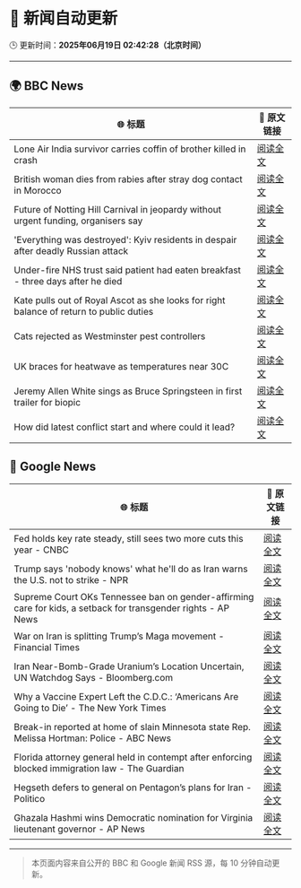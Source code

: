 # 🧠 新闻自动更新

🕒 更新时间：**2025年06月19日 02:42:28（北京时间）**

---

## 🌍 BBC News

| 🌐 标题 | 🔗 原文链接 |
|--------|-------------|
| Lone Air India survivor carries coffin of brother killed in crash | [阅读全文](https://www.bbc.com/news/articles/cvg8591rpjyo) |
| British woman dies from rabies after stray dog contact in Morocco | [阅读全文](https://www.bbc.com/news/articles/c98wyllp170o) |
| Future of Notting Hill Carnival in jeopardy without urgent funding, organisers say | [阅读全文](https://www.bbc.com/news/articles/cq8zxk083qko) |
| 'Everything was destroyed': Kyiv residents in despair after deadly Russian attack | [阅读全文](https://www.bbc.com/news/articles/c98j1y70e95o) |
| Under-fire NHS trust said patient had eaten breakfast - three days after he died | [阅读全文](https://www.bbc.com/news/articles/cly2r0x9xwlo) |
| Kate pulls out of Royal Ascot as she looks for right balance of return to public duties | [阅读全文](https://www.bbc.com/news/articles/cjrl34rvdxdo) |
| Cats rejected as Westminster pest controllers | [阅读全文](https://www.bbc.com/news/articles/cqjqrddnldgo) |
| UK braces for heatwave as temperatures near 30C | [阅读全文](https://www.bbc.com/news/articles/c8d6jmmdq5go) |
| Jeremy Allen White sings as Bruce Springsteen in first trailer for biopic | [阅读全文](https://www.bbc.com/news/articles/crk6ded7krdo) |
| How did latest conflict start and where could it lead? | [阅读全文](https://www.bbc.com/news/articles/cdj9vj8glg2o) |

## 📰 Google News

| 🌐 标题 | 🔗 原文链接 |
|--------|-------------|
| Fed holds key rate steady, still sees two more cuts this year - CNBC | [阅读全文](https://news.google.com/rss/articles/CBMic0FVX3lxTE90em50UXhsV1RUaHNKRjgzZDZIU1BHVy0zOXJJZDI3ZzJtcWxoLXhqU1VSMEQ3Ujl0bTloWnlHSEJ6NFE4eFJTbUJERUZqZS1JbDJzM0lWZEJxSEx4M2R5Ni1nTFNkNk9CUmVXMlJ2SkRGQ3PSAXhBVV95cUxNU05KcHd5M2lybVNqX2ZKci01VkRBUkxvekZqTmJZLU1SemNxVU1KY0o4ZHItR1c0TVdJTnA2UGFoTHNPUU02dXo4V1l2eUdqajdWS3lDVkU0QjYxYWY0djRUbkg0Ukc0eVFFYW1panRDOVhnblZJMGI?oc=5) |
| Trump says 'nobody knows' what he'll do as Iran warns the U.S. not to strike - NPR | [阅读全文](https://news.google.com/rss/articles/CBMie0FVX3lxTE85QkxzRXZ6N2VYY285VWc3bndtZmJtQkotT1UxYjFfR0gzUWRhbzBvck1wbTNwakxEdUhUZUJHaEpBWG9YNVhIeWRVMmhwRDc2UUhCUTVNVmRYcHVwNWdpNFVUUDhDNjZfOGRBNlFPV3BhdzRBNVNJNThYNA?oc=5) |
| Supreme Court OKs Tennessee ban on gender-affirming care for kids, a setback for transgender rights - AP News | [阅读全文](https://news.google.com/rss/articles/CBMipgFBVV95cUxNNDJ5dWhmYzRPMll6dUN3N18weFgwRGZCQnBrX2UzUGVXMFVZMUVxNHFuSU5vNVlxZlFRNFVWS29EVjlOZTlKZ1UwTDR1elRpUlM1RjU2b29DSTBQdXB1YU0wRmUxNXdZX3NURXVrRWpWaEVwV3Q3LXZHMndGQl83SUhLbzk1Q0VlOUJCVlJCQzRFSGVPTUd4UE1obWZnYi1Ndk45UUJ3?oc=5) |
| War on Iran is splitting Trump’s Maga movement - Financial Times | [阅读全文](https://news.google.com/rss/articles/CBMicEFVX3lxTFBCSjJfbFJnaDdDUy0za1M4R3h1a1ZMU3VFcUxfaG5KYVRpWEhSMmNZX0JNN042YktacjdNUFVjQzhDQTY2S1VrdVQ3S3ZXbW9HanJ6LWozcWpOb3lkcTJsVnhKLThhRnk0ZURwc1BIdVQ?oc=5) |
| Iran Near-Bomb-Grade Uranium’s Location Uncertain, UN Watchdog Says - Bloomberg.com | [阅读全文](https://news.google.com/rss/articles/CBMiwgFBVV95cUxQSThVcEVTN0lwN2NsZGMxOElTZ1RFd1plMm5WQ3RxZzA5Tkl4Z280enBMUkZ6ZURKNmRTQ1o3NHdXaDNxNF9tUFRBSnQxWHYxQUQyYm11amp6SmZHVnVPQjlWbFVJQVlWMkJLZktFb2d2TjJnbmp5bVZHRFQ0TmU1U3FkdGJTZ0ZGejhRZFpUZk1ZeDF3NEZ5OW9WTzZ0cGdqRDg5b0RNSmRXSWNuX1lwUjRobW9ZVjFVTENfbDhqemQ1dw?oc=5) |
| Why a Vaccine Expert Left the C.D.C.: ‘Americans Are Going to Die’ - The New York Times | [阅读全文](https://news.google.com/rss/articles/CBMif0FVX3lxTE82NS11LXNXbTZsMVVfRmpZaXc2Um5MQk1aY2JnRDdnZ3FSbHJjUmJoRmlwQUhTSm41SlBFRkFqcjdHRk5ieGVlVy1pZjJmX29UTUliU3hqY05RZVEweFdoNE1wVjBQR3JpTTEzZVB0NEw3RHV1V3BhczE0cWE1VDg?oc=5) |
| Break-in reported at home of slain Minnesota state Rep. Melissa Hortman: Police - ABC News | [阅读全文](https://news.google.com/rss/articles/CBMinwFBVV95cUxNSlNtMmpDUC1RUndBcUNUc3hBQVlIdjlVWUpZV3Z3RjRaZzh6aHFkVXdUeW5XUHczY1NGaXB2VHdRMUNfT3dSQTAydGdkQ3ZRSnRVMUQzSllmaGpBTFRybDVwRjY3NjgySWp2ZW1yMnhzd24zbHJjMU92T1Nrd1k5MkRRaUh6X25Xc3UxTVZmUENVNFhqbFRLcnRqc2ZURFXSAaQBQVVfeXFMTS1VVlVzRGNQZC1NVHQ0RVBKZDRVYXNPS2kwbF9mSjM4NHlBSUlwZHJ2V0NMUUZQN2hfdm12QU1felVpWGNhUW94RVdrb0NLb2dkeVUyblZHdVVXMHUxT0lsbUczQklSVkVsNHloMmw0RmhLcllNU0FTUWdEcTNiaWVOWHVvVHAxbm1uNXd1cm9uQ2NjbWhhMThWZGgtcFFZcGVHRE8?oc=5) |
| Florida attorney general held in contempt after enforcing blocked immigration law - The Guardian | [阅读全文](https://news.google.com/rss/articles/CBMiowFBVV95cUxPZXdvV1BoSnMzVlA4d19RblFmWTZiNUFyRXhrcE5tdE5ZTncxMWtPQlU1TlpEekh0WjRkc2tSSFpJaUhqWjF6YWRCNlVkcjZwZnQxUVV0R0l2ejlwbVRTaTBZNi1SUWhOR1oyeENtQlF4RDNfVFVVMVE2OGR6eEJVS2Eya2dIYWNoa25OaEZLX2RGWVVHS09pNS1Ka3NyVWY1dXVr?oc=5) |
| Hegseth defers to general on Pentagon’s plans for Iran - Politico | [阅读全文](https://news.google.com/rss/articles/CBMimAFBVV95cUxQTjVBUTMxZEF0cnN2MHk2VURKZVdOS2NadVZYdHpzbkpSWWxVMl9fbHNYWFdsbWZhd1NhM3NFU1ZYS2pDU19fQWl5VTFTOWkxamMxYk9lQS02bHJTeVNodEhneTZoY3JwdFNMc3JRa0ktVVVjNG01a05pMFJGZlUzX3pweFk4c2g0Z2d6RGV4anNYd0J1b2VHRg?oc=5) |
| Ghazala Hashmi wins Democratic nomination for Virginia lieutenant governor - AP News | [阅读全文](https://news.google.com/rss/articles/CBMisgFBVV95cUxQU0NOYmI1MndwbTQ0Q3M1QlNLcUFValBCd2hmb01jZVV0b0dRcWF4UkU2aTNXdW1hc3ZOOHBCRTRGc3FMYnpfOU4tdHFfaC1RcE00MEZqWjhRR2FHeWtpRUs3LXE2YUdnNF9Gd1IweUtKVlYtcmJteGkwVzJMZlZqZGlIMWhYcXVURHBpQk5FamdzOWNwTWJwWGtQSURER1dSajJfVEthV0hKQ2FqVS0xaG5n?oc=5) |

---
> 本页面内容来自公开的 BBC 和 Google 新闻 RSS 源，每 10 分钟自动更新。